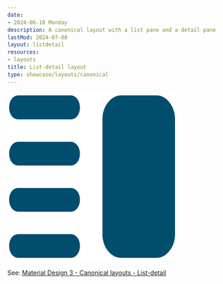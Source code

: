 ```yaml
---
date:
- 2024-06-10 Monday
description: A canonical layout with a list pane and a detail pane
lastMod: 2024-07-08
layout: listdetail
resources:
- layouts
title: List-detail layout
type: showcase/layouts/canonical
---
```

![layout-list-detail.png](/assets/layout-list-detail_1719437058105_0.png)

See: [Material Design 3 - Canonical layouts - List-detail](https://m3.material.io/foundations/layout/canonical-layouts/list-detail)
